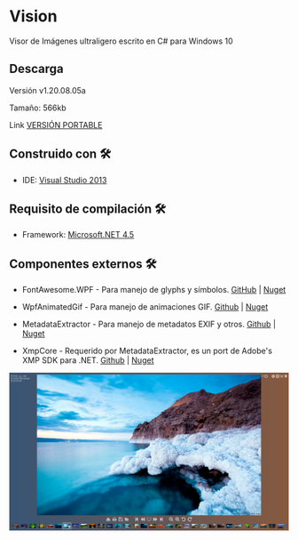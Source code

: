 # Vision
Visor de Imágenes ultraligero escrito en C# para Windows 10

## Descarga
Versión v1.20.08.05a

Tamaño: 566kb

Link [VERSIÓN PORTABLE](https://github.com/LeodevCL/Vision/raw/master/Vision_1_20_08_5.zip)

## Construido con 🛠️

* IDE: [Visual Studio 2013](https://visualstudio.microsoft.com/es/)

## Requisito de compilación 🛠️

* Framework: [Microsoft.NET 4.5](https://www.microsoft.com/es-cl/download/details.aspx?id=30653)

## Componentes externos 🛠️

* FontAwesome.WPF - Para manejo de glyphs y símbolos. [GitHub](https://github.com/charri/Font-Awesome-WPF) | [Nuget](https://www.nuget.org/packages/FontAwesome.WPF/)

* WpfAnimatedGif - Para manejo de animaciones GIF. [Github](https://github.com/XamlAnimatedGif/WpfAnimatedGif) | [Nuget](https://www.nuget.org/packages/WpfAnimatedGif)

* MetadataExtractor - Para manejo de metadatos EXIF y otros. [Github](https://github.com/drewnoakes/metadata-extractor-dotnet) | [Nuget](https://www.nuget.org/packages/MetadataExtractor/)

* XmpCore - Requerido por MetadataExtractor, es un port de Adobe's XMP SDK para .NET. [Github](https://github.com/drewnoakes/xmp-core-dotnet/) | [Nuget](https://www.nuget.org/packages/XmpCore/)

![Vision MainWindow](https://raw.githubusercontent.com/LeodevCL/Vision/master/Vision/example02.png)




